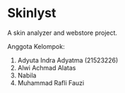 # Skinlyst
A skin  analyzer and webstore project. 

Anggota Kelompok:
1. Adyuta Indra Adyatma (21523226)
2. Alwi Achmad Alatas
3. Nabila
4. Muhammad Rafli Fauzi
